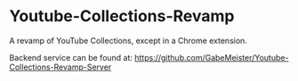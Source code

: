 # Youtube-Collections-Revamp
A revamp of YouTube Collections, except in a Chrome extension.

Backend service can be found at: https://github.com/GabeMeister/Youtube-Collections-Revamp-Server